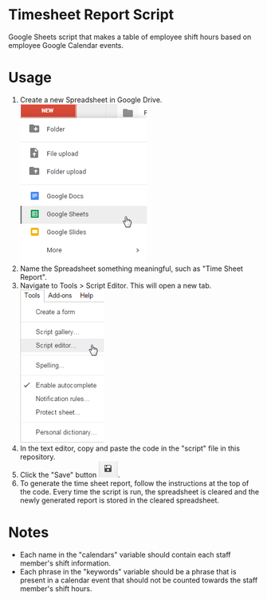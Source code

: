 # Timesheet Report Script
Google Sheets script that makes a table of employee shift hours based on employee Google Calendar events.

# Usage
1. Create a new Spreadsheet in Google Drive.
</br>![Create new spreadsheet](https://github.com/alithadp/TimesheetReportScript/blob/master/Screenshots/1.png?raw=true)
2. Name the Spreadsheet something meaningful, such as "Time Sheet Report".
3. Navigate to Tools > Script Editor. This will open a new tab.
</br>![ToolsScriptEditor](https://github.com/alithadp/TimesheetReportScript/blob/master/Screenshots/2.png?raw=true)
4. In the text editor, copy and paste the code in the "script" file in this repository.
5. Click the "Save" button ![Save](https://github.com/alithadp/TimesheetReportScript/blob/master/Screenshots/Save.png?raw=true).
6. To generate the time sheet report, follow the instructions at the top of the code. Every time the script is run, the spreadsheet is cleared and the newly generated report is stored in the cleared spreadsheet.

# Notes
- Each name in the "calendars" variable should contain each staff member's shift information.
- Each phrase in the "keywords" variable should be a phrase that is present in a calendar event that should not be counted towards the staff member's shift hours.
